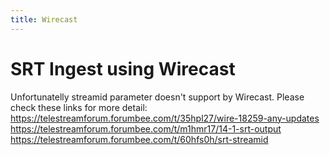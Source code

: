```yaml
---
title: Wirecast
---
```


# SRT Ingest using Wirecast

Unfortunatelly streamid parameter doesn't support by Wirecast. Please check these links for more detail:  
https://telestreamforum.forumbee.com/t/35hpl27/wire-18259-any-updates  
https://telestreamforum.forumbee.com/t/m1hmr17/14-1-srt-output  
https://telestreamforum.forumbee.com/t/60hfs0h/srt-streamid